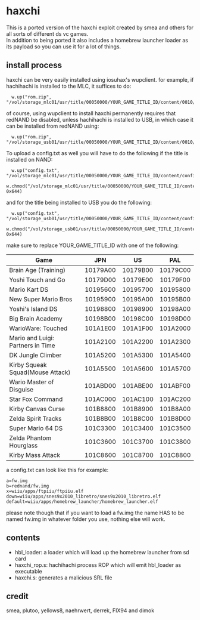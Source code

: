 # haxchi

This is a ported version of the haxchi exploit created by smea and others for all sorts of different ds vc games.  
In addition to being ported it also includes a homebrew launcher loader as its payload so you can use it for a lot of things.

## install process

haxchi can be very easily installed using iosuhax's wupclient. for example, if hachihachi is installed to the MLC, it suffices to do:
```
  w.up("rom.zip", "/vol/storage_mlc01/usr/title/00050000/YOUR_GAME_TITLE_ID/content/0010/rom.zip")
```
of course, using wupclient to install haxchi permanently requires that redNAND be disabled, unless hachihachi is installed to USB, in which case it can be installed from redNAND using:
```
  w.up("rom.zip", "/vol/storage_usb01/usr/title/00050000/YOUR_GAME_TITLE_ID/content/0010/rom.zip")
```

To upload a config.txt as well you will have to do the following if the title is installed on NAND:
```
  w.up("config.txt", "/vol/storage_mlc01/usr/title/00050000/YOUR_GAME_TITLE_ID/content/config.txt")  
  w.chmod("/vol/storage_mlc01/usr/title/00050000/YOUR_GAME_TITLE_ID/content/config.txt", 0x644)  
```
and for the title being installed to USB you do the following:
```
  w.up("config.txt", "/vol/storage_usb01/usr/title/00050000/YOUR_GAME_TITLE_ID/content/config.txt")  
  w.chmod("/vol/storage_usb01/usr/title/00050000/YOUR_GAME_TITLE_ID/content/config.txt", 0x644)  
```

make sure to replace YOUR_GAME_TITLE_ID with one of the following:  

| Game | JPN | US | PAL |
|---|:---:|:---:|:---:|
|Brain Age (Training)|10179A00|10179B00|10179C00|
|Yoshi Touch and Go|10179D00|10179E00|10179F00|
|Mario Kart DS|10195600|10195700|10195800|
|New Super Mario Bros|10195900|10195A00|10195B00|
|Yoshi's Island DS|10198800|10198900|10198A00|
|Big Brain Academy|10198B00|10198C00|10198D00|
|WarioWare: Touched|101A1E00|101A1F00|101A2000|
|Mario and Luigi: Partners in Time|101A2100|101A2200|101A2300|
|DK Jungle Climber|101A5200|101A5300|101A5400|
|Kirby Squeak Squad(Mouse Attack)|101A5500|101A5600|101A5700|
|Wario Master of Disguise|101ABD00|101ABE00|101ABF00|
|Star Fox Command|101AC000|101AC100|101AC200|
|Kirby Canvas Curse|101B8800|101B8900|101B8A00|
|Zelda Spirit Tracks|101B8B00|101B8C00|101B8D00|
|Super Mario 64 DS|101C3300|101C3400|101C3500|
|Zelda Phantom Hourglass|101C3600|101C3700|101C3800|
|Kirby Mass Attack|101C8600|101C8700|101C8800|

a config.txt can look like this for example:
```
a=fw.img
b=rednand/fw.img
x=wiiu/apps/ftpiiu/ftpiiu.elf
down=wiiu/apps/snes9x2010_libretro/snes9x2010_libretro.elf
default=wiiu/apps/homebrew_launcher/homebrew_launcher.elf
```
please note though that if you want to load a fw.img the name HAS to be named fw.img in whatever folder you use, nothing else will work.  

## contents

* hbl_loader: a loader which will load up the homebrew launcher from sd card
* haxchi_rop.s: hachihachi process ROP which will emit hbl_loader as executable
* haxchi.s: generates a malicious SRL file

## credit

smea, plutoo, yellows8, naehrwert, derrek, FIX94 and dimok
